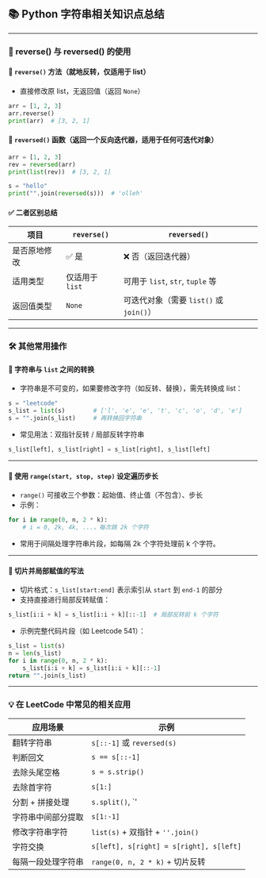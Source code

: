 ## 📚 Python 字符串相关知识点总结

---

### 🔄 reverse() 与 reversed() 的使用

#### 🔹 `reverse()` 方法（**就地反转，仅适用于 list**）
- 直接修改原 list，无返回值（返回 `None`）

```python
arr = [1, 2, 3]
arr.reverse()
print(arr)  # [3, 2, 1]
```

#### 🔹 `reversed()` 函数（**返回一个反向迭代器**，适用于任何可迭代对象）

```python
arr = [1, 2, 3]
rev = reversed(arr)
print(list(rev))  # [3, 2, 1]

s = "hello"
print("".join(reversed(s)))  # 'olleh'
```

#### ✅ 二者区别总结

| 项目        | `reverse()`         | `reversed()`               |
|-------------|---------------------|----------------------------|
| 是否原地修改 | ✅ 是                | ❌ 否（返回迭代器）         |
| 适用类型    | 仅适用于 `list`     | 可用于 `list`, `str`, `tuple` 等 |
| 返回值类型  | `None`              | 可迭代对象（需要 `list()` 或 `join()`） |

---

### 🛠️ 其他常用操作

#### 🔹 字符串与 `list` 之间的转换

- 字符串是不可变的，如果要修改字符（如反转、替换），需先转换成 list：
  
```python
s = "leetcode"
s_list = list(s)        # ['l', 'e', 'e', 't', 'c', 'o', 'd', 'e']
s = "".join(s_list)     # 再转换回字符串
```

- 常见用法：双指针反转 / 局部反转字符串

```python
s_list[left], s_list[right] = s_list[right], s_list[left]
```

---

#### 🔹 使用 `range(start, stop, step)` 设定遍历步长

- `range()` 可接收三个参数：起始值、终止值（不包含）、步长
- 示例：

```python
for i in range(0, n, 2 * k):
    # i = 0, 2k, 4k, ...，每次跳 2k 个字符
```

- 常用于间隔处理字符串片段，如每隔 2k 个字符处理前 k 个字符。

---

#### 🔹 切片并局部赋值的写法

- 切片格式：`s_list[start:end]` 表示索引从 `start` 到 `end-1` 的部分
- 支持直接进行局部反转赋值：

```python
s_list[i:i + k] = s_list[i:i + k][::-1]  # 局部反转前 k 个字符
```

- 示例完整代码片段（如 Leetcode 541）：

```python
s_list = list(s)
n = len(s_list)
for i in range(0, n, 2 * k):
    s_list[i:i + k] = s_list[i:i + k][::-1]
return "".join(s_list)
```

---

### 💡 在 LeetCode 中常见的相关应用

| 应用场景           | 示例                                     |
|--------------------|------------------------------------------|
| 翻转字符串         | `s[::-1]` 或 `reversed(s)`                |
| 判断回文           | `s == s[::-1]`                            |
| 去除头尾空格       | `s = s.strip()`                           |
| 去除首字符         | `s[1:]`                                   |
| 分割 + 拼接处理    | `s.split()`, `'|'.join(...)`              |
| 字符串中间部分提取 | `s[1:-1]`                                 |
| 修改字符串字符     | `list(s)` + 双指针 + `''.join()`           |
| 字符交换           | `s[left], s[right] = s[right], s[left]`   |
| 每隔一段处理字符串 | `range(0, n, 2 * k)` + 切片反转            |
